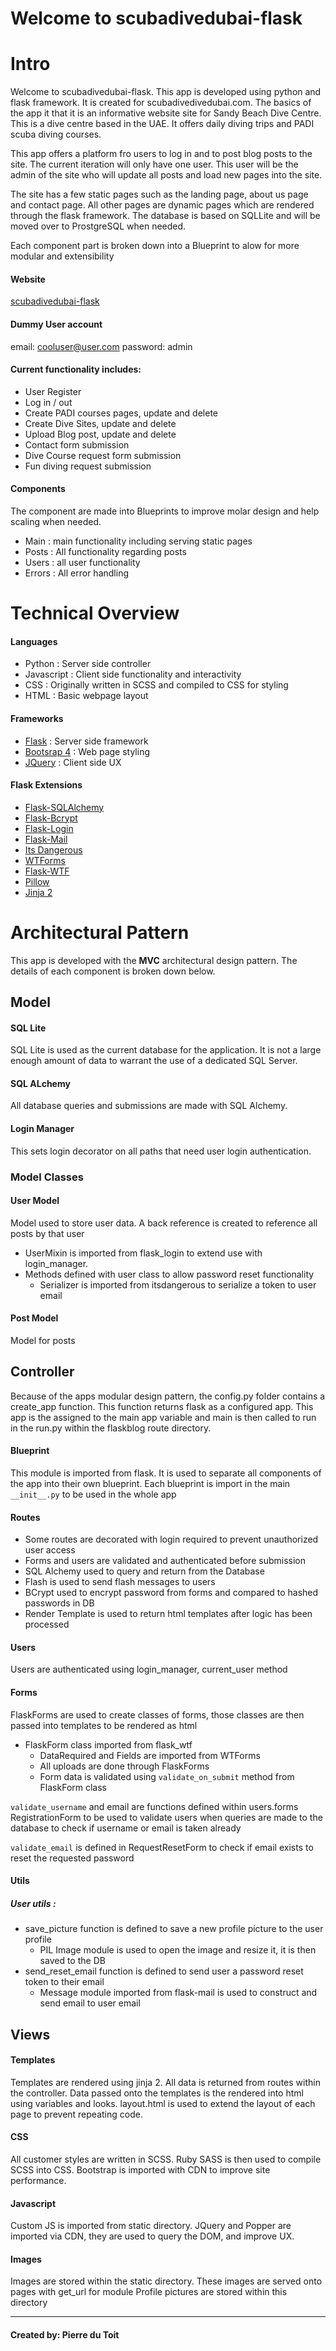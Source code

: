 # Welcome to scubadivedubai-flask

# Intro

Welcome to scubadivedubai-flask. This app is developed using python and flask framework. It is created for scubadivedivedubai.com.
The basics of the app it that it is an informative website site for Sandy Beach Dive Centre. This is a dive centre based in the UAE.
It offers daily diving trips and PADI scuba diving courses.

This app offers a platform fro users to log in and to post blog posts to the site. The current iteration will only have one user.
This user will be the admin of the site who will update all posts and load new pages into the site.

The site has a few static pages such as the landing page, about us page and contact page. All other pages are dynamic pages which are
rendered through the flask framework. The database is based on SQLLite and will be moved over to ProstgreSQL when needed.

Each component part is broken down into a Blueprint to alow for more modular and extensibility

#### Website

[scubadivedubai-flask](https://scubadivedubaiflask.herokuapp.com/)

#### Dummy User account

email: cooluser@user.com
password: admin

#### Current functionality includes:

- User Register
- Log in / out
- Create PADI courses pages, update and delete
- Create Dive Sites, update and delete
- Upload Blog post, update and delete
- Contact form submission
- Dive Course request form submission
- Fun diving request submission

#### Components

The component are made into Blueprints to improve molar design and help scaling when needed.

- Main : main functionality including serving static pages
- Posts : All functionality regarding posts
- Users : all user functionality
- Errors : All error handling

# Technical Overview

#### Languages

- Python : Server side controller
- Javascript : Client side functionality and interactivity
- CSS : Originally written in SCSS and compiled to CSS for styling
- HTML : Basic webpage layout

#### Frameworks

- [Flask](http://flask.palletsprojects.com/en/1.1.x/) : Server side framework
- [Bootsrap 4](https://getbootstrap.com/docs/4.3/getting-started/introduction/) : Web page styling
- [JQuery](https://api.jquery.com/) : Client side UX

#### Flask Extensions

- [Flask-SQLAlchemy](https://flask-sqlalchemy.palletsprojects.com/en/2.x/)
- [Flask-Bcrypt](https://flask-bcrypt.readthedocs.io/en/latest/)
- [Flask-Login](https://flask-login.readthedocs.io/en/latest/)
- [Flask-Mail](https://pythonhosted.org/Flask-Mail/)
- [Its Dangerous](https://pythonhosted.org/itsdangerous/)
- [WTForms](https://wtforms.readthedocs.io/en/stable/)
- [Flask-WTF](https://flask-wtf.readthedocs.io/en/stable/)
- [Pillow](https://pillow.readthedocs.io/en/stable/)
- [Jinja 2](https://jinja.palletsprojects.com/en/2.10.x/)

# Architectural Pattern

This app is developed with the **MVC** architectural design pattern. The details of each component is broken down below.

## Model

#### SQL Lite

SQL Lite is used as the current database for the application. It is not a large enough amount of data to warrant the use of
a dedicated SQL Server.

#### SQL ALchemy

All database queries and submissions are made with SQL Alchemy.

#### Login Manager

This sets login decorator on all paths that need user login authentication.

### Model Classes

#### User Model

Model used to store user data. A back reference is created to reference all posts by that user

- UserMixin is imported from flask_login to extend use with login_manager.
- Methods defined with user class to allow password reset functionality
  - Serializer is imported from itsdangerous to serialize a token to user email

#### Post Model

Model for posts

## Controller

Because of the apps modular design pattern, the config.py folder contains a create_app function. This function returns
flask as a configured app. This app is the assigned to the main app variable and main is then called to run in the run.py
within the flaskblog route directory.

#### Blueprint

This module is imported from flask. It is used to separate all components of the app into their own blueprint.
Each blueprint is import in the main `__init__.py` to be used in the whole app

#### Routes

- Some routes are decorated with login required to prevent unauthorized user access
- Forms and users are validated and authenticated before submission
- SQL Alchemy used to query and return from the Database
- Flash is used to send flash messages to users
- BCrypt used to encrypt password from forms and compared to hashed passwords in DB
- Render Template is used to return html templates after logic has been processed

#### Users

Users are authenticated using login_manager, current_user method

#### Forms

FlaskForms are used to create classes of forms, those classes are then passed into templates to be rendered as html

- FlaskForm class imported from flask_wtf
  - DataRequired and Fields are imported from WTForms
  - All uploads are done through FlaskForms
  - Form data is validated using `validate_on_submit` method from FlaskForm class

`validate_username` and email are functions defined within users.forms RegistrationForm to be used
to validate users when queries are made to the database to check if username or email is taken already

`validate_email` is defined in RequestResetForm to check if email exists to reset the requested password

#### Utils

##### User utils :

- save_picture function is defined to save a new profile picture to the user profile
  - PIL Image module is used to open the image and resize it, it is then saved to the DB
- send_reset_email function is defined to send user a password reset token to their email
  - Message module imported from flask-mail is used to construct and send email to user email

## Views

#### Templates

Templates are rendered using jinja 2. All data is returned from routes within the controller. Data passed
onto the templates is the rendered into html using variables and looks. layout.html is used to extend the layout
of each page to prevent repeating code.

#### CSS

All customer styles are written in SCSS. Ruby SASS is then used to compile SCSS into CSS. Bootstrap is imported with
CDN to improve site performance.

#### Javascript

Custom JS is imported from static directory. JQuery and Popper are imported via CDN, they are used to query the DOM,
and improve UX.

#### Images

Images are stored within the static directory. These images are served onto pages with get_url for module
Profile pictures are stored within this directory

---

#### Created by: Pierre du Toit
